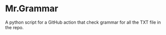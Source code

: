 # Mr.Grammar
A python script for a GitHub action that check grammar for all the TXT file in the repo.
